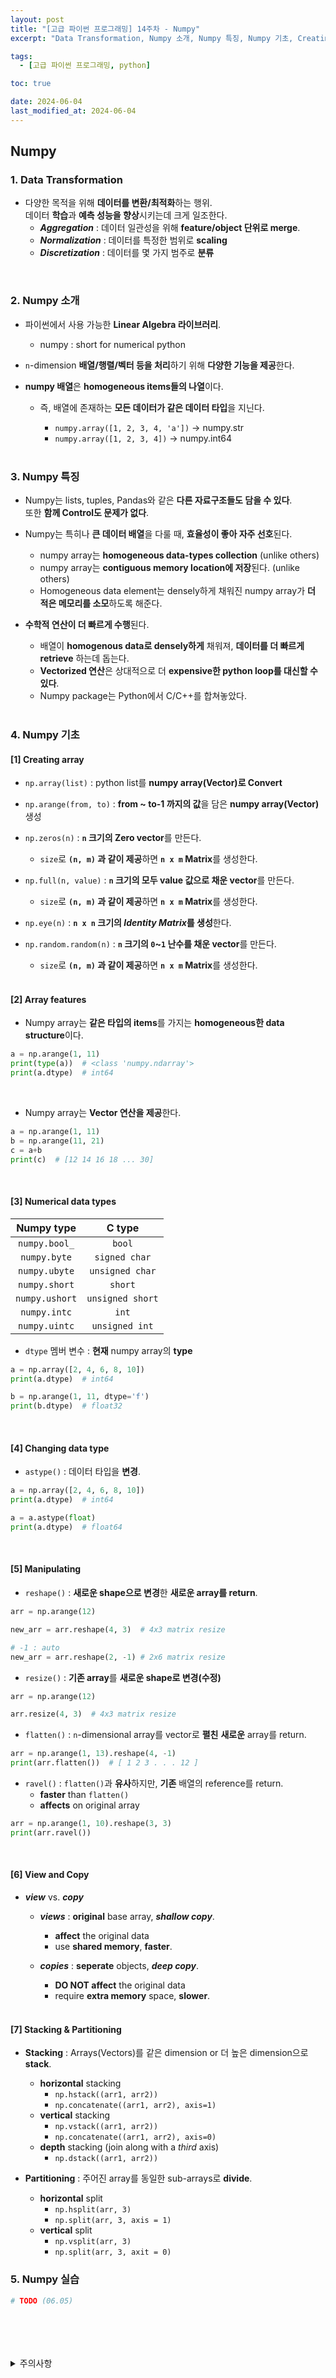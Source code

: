 ```yaml
---
layout: post
title: "[고급 파이썬 프로그래밍] 14주차 - Numpy"
excerpt: "Data Transformation, Numpy 소개, Numpy 특징, Numpy 기초, Creating array, Array features, Numerical data types, Changing data types, Manipulating, View and Copy, Stacking & Partitioning"

tags:
  - [고급 파이썬 프로그래밍, python]

toc: true

date: 2024-06-04
last_modified_at: 2024-06-04
---
```

## Numpy
### 1. Data Transformation
- 다양한 목적을 위해 **데이터를 변환/최적화**하는 행위.  
데이터 **학습**과 **예측 성능을 향상**시키는데 크게 일조한다.    
  - ***Aggregation*** : 데이터 일관성을 위해 **feature/object 단위로 merge**.
  - ***Normalization*** : 데이터를 특정한 범위로 **scaling**
  - ***Discretization*** : 데이터를 몇 가지 범주로 **분류**  

<br>

### 2. Numpy 소개
- 파이썬에서 사용 가능한 **Linear Algebra 라이브러리**.  
  - numpy : short for numerical python  

- `n`-dimension **배열/행렬/벡터 등을 처리**하기 위해 **다양한 기능을 제공**한다.  

- **numpy 배열**은 **homogeneous items들의 나열**이다.  
  - 즉, 배열에 존재하는 **모든 데이터가 같은 데이터 타입**을 지닌다.  
    - `numpy.array([1, 2, 3, 4, 'a'])` -> numpy.str
    - `numpy.array([1, 2, 3, 4])` -> numpy.int64

    <br>

### 3. Numpy 특징
- Numpy는 lists, tuples, Pandas와 같은 **다른 자료구조들도 담을 수 있다**.  
또한 **함께 Control도 문제가 없다**.
- Numpy는 특히나 **큰 데이터 배열**을 다룰 때, **효율성이 좋아 자주 선호**된다.  
  - numpy array는 **homogeneous data-types collection** (unlike others)  
  - numpy array는 **contiguous memory location에 저장**된다. (unlike others)   
  - Homogeneous data element는 densely하게 채워진 numpy array가 **더 적은 메모리를 소모**하도록 해준다.  

- **수학적 연산이 더 빠르게 수행**된다.  
  - 배열이 **homogenous data로 densely하게** 채워져, **데이터를 더 빠르게 retrieve** 하는데 돕는다.  
  - **Vectorized 연산**은 상대적으로 더 **expensive한 python loop를 대신할 수 있다**.  
  - Numpy package는 Python에서 C/C++를 합쳐놓았다.  

  <br>

### 4. Numpy 기초
#### [1] Creating array
- `np.array(list)` : python list를 **numpy array(Vector)로 Convert**

- `np.arange(from, to)` : **from ~ to-1 까지의 값**을 담은 **numpy array(Vector)** 생성

- `np.zeros(n)` : **`n` 크기의 Zero vector**를 만든다.  
  - `size`로 **`(n, m)` 과 같이 제공**하면 **`n x m` Matrix**를 생성한다.  

- `np.full(n, value)` : **`n` 크기의 모두 value 값으로 채운 vector**를 만든다.  
  - `size`로 **`(n, m)` 과 같이 제공**하면 **`n x m` Matrix**를 생성한다.  

- `np.eye(n)` : **`n x n` 크기의 *Identity Matrix*를 생성**한다.  

- `np.random.random(n)` : **`n` 크기의 `0`~`1` 난수를 채운 vector**를 만든다.  
  - `size`로 **`(n, m)` 과 같이 제공**하면 **`n x m` Matrix**를 생성한다.  

  <br>

#### [2] Array features
- Numpy array는 **같은 타입의 items**를 가지는 **homogeneous한 data structure**이다.  

```python
a = np.arange(1, 11)
print(type(a))  # <class 'numpy.ndarray'>
print(a.dtype)  # int64
```

<br>

- Numpy array는 **Vector 연산을 제공**한다.  

```python
a = np.arange(1, 11)
b = np.arange(11, 21)
c = a+b
print(c)  # [12 14 16 18 ... 30]
```

<br>

#### [3] Numerical data types

|Numpy type|C type|
|:---:|:---:|
|`numpy.bool_`|`bool`|
|`numpy.byte`|`signed char`|
|`numpy.ubyte`|`unsigned char`|
|`numpy.short`|`short`|
|`numpy.ushort`|`unsigned short`|
|`numpy.intc`|`int`|
|`numpy.uintc`|`unsigned int`|

- `dtype` 멤버 변수 : **현재** numpy array의 **type**

```python
a = np.array([2, 4, 6, 8, 10])
print(a.dtype)  # int64

b = np.arange(1, 11, dtype='f')
print(b.dtype)  # float32
```

<br>

#### [4] Changing data type
- `astype()` : 데이터 타입을 **변경**.  

```python
a = np.array([2, 4, 6, 8, 10])
print(a.dtype)  # int64

a = a.astype(float)
print(a.dtype)  # float64
```

<br>

#### [5] Manipulating
- `reshape()` : **새로운 shape으로 변경**한 **새로운 array를 return**.  

```python
arr = np.arange(12)

new_arr = arr.reshape(4, 3)  # 4x3 matrix resize

# -1 : auto
new_arr = arr.reshape(2, -1) # 2x6 matrix resize
```

- `resize()` : **기존 array**를 **새로운 shape로 변경(수정)**  

```python
arr = np.arange(12)

arr.resize(4, 3)  # 4x3 matrix resize
```

- `flatten()` : `n`-dimensional array를 vector로 **펼친** **새로운** array를 return.  

```python
arr = np.arange(1, 13).reshape(4, -1)
print(arr.flatten())  # [ 1 2 3 . . . 12 ]
```

- `ravel()` : `flatten()`과 **유사**하지만, **기존** 배열의 reference를 return.  
  - **faster** than `flatten()`
  - **affects** on original array

```python
arr = np.arange(1, 10).reshape(3, 3)
print(arr.ravel())
```

<br>

#### [6] View and Copy
- ***view*** vs. ***copy***
  - ***views*** : **original** base array, ***shallow copy***.
    - **affect** the original data
    - use **shared memory**, **faster**.

  - ***copies*** : **seperate** objects, ***deep copy***.
    - **DO NOT affect** the original data
    - require **extra memory** space, **slower**.  

    <br>

#### [7] Stacking & Partitioning
- **Stacking** : Arrays(Vectors)를 같은 dimension or 더 높은 dimension으로 **stack**.
  - **horizontal** stacking
    - `np.hstack((arr1, arr2))`
    - `np.concatenate((arr1, arr2), axis=1)`
  - **vertical** stacking
    - `np.vstack((arr1, arr2))`
    - `np.concatenate((arr1, arr2), axis=0)`
  - **depth** stacking (join along with a *third* axis)
    - `np.dstack((arr1, arr2))`

- **Partitioning** : 주어진 array를 동일한 sub-arrays로 **divide**.
  - **horizontal** split
    - `np.hsplit(arr, 3)`
    - `np.split(arr, 3, axis = 1)`
  - **vertical** split
    - `np.vsplit(arr, 3)`
    - `np.split(arr, 3, axit = 0)`


### 5. Numpy 실습

```python
# TODO (06.05)
```

<br>
<br>
<br>
<br>
<details>
<summary>주의사항</summary>
<div markdown="1">

이 포스팅은 강원대학교 최미정 교수님의 고급파이썬프로그래밍 수업을 들으며 내용을 정리 한 것입니다.  
수업 내용에 대한 저작권은 교수님께 있으니,  
다른 곳으로의 무분별한 내용 복사를 자제해 주세요.

</div>
</details> 
